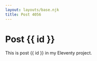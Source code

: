 ```yaml
---
layout: layouts/base.njk
title: Post 4056
---
```


# Post {{ id }}

This is post {{ id }} in my Eleventy project.
